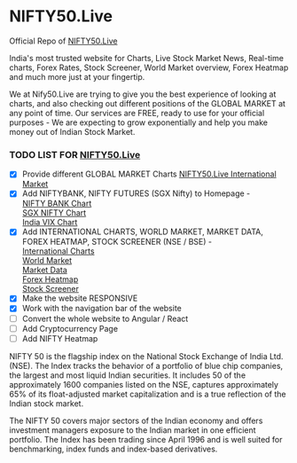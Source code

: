 # NIFTY50.Live
Official Repo of <a href = "https://nifty50.live/">NIFTY50.Live</a>

India's most trusted website for Charts, Live Stock Market News, Real-time charts, Forex Rates, Stock Screener, World Market overview, Forex Heatmap and much more just at your fingertip.

We at Nify50.Live are trying to give you the best experience of looking at charts, and also checking out different positions of the GLOBAL MARKET at any point of time.
Our services are FREE, ready to use for your official purposes - We are expecting to grow exponentially and help you make money out of Indian Stock Market.

### TODO LIST FOR <a href = "https://nifty50.live/">NIFTY50.Live</a>

- [x] Provide different GLOBAL MARKET Charts <a href = "https://nifty50.live/international">NIFTY50.Live International Market</a>
- [x] Add NIFTYBANK, NIFTY FUTURES (SGX Nifty) to Homepage - <li><a href="https://nifty50.live/banknifty">NIFTY BANK Chart</a></li>
                  <li><a href="https://nifty50.live/sgxnifty/">SGX NIFTY Chart</a></li>
                  <li><a href="https://nifty50.live/indiavix/">India VIX Chart</a></li>
- [x] Add INTERNATIONAL CHARTS, WORLD MARKET, MARKET DATA, FOREX HEATMAP, STOCK SCREENER (NSE / BSE) - <li><a href="https://nifty50.live/international/">International Charts</a></li>
              <li><a href="https://nifty50.live/worldmarket/">World Market</a></li>
           <li><a href="https://nifty50.live/marketdata/">Market Data</a></li>
              <li><a href="https://nifty50.live/forexheatmap/">Forex Heatmap</a></li>
             <li> <a href="https://nifty50.live/stockscreener/">Stock Screener</a></li>
- [x] Make the website RESPONSIVE
- [x] Work with the navigation bar of the website
- [ ] Convert the whole website to Angular / React
- [ ] Add Cryptocurrency Page
- [ ] Add NIFTY Heatmap

NIFTY 50 is the flagship index on the National Stock Exchange of India Ltd. (NSE). The Index tracks the behavior of a portfolio of blue chip companies, the largest and most liquid Indian securities. It includes 50 of the approximately 1600 companies listed on the NSE, captures approximately 65% of its float-adjusted market capitalization and is a true reflection of the Indian stock market.

The NIFTY 50 covers major sectors of the Indian economy and offers investment managers exposure to the Indian market in one efficient portfolio. The Index has been trading since April 1996 and is well suited for benchmarking, index funds and index-based derivatives.

